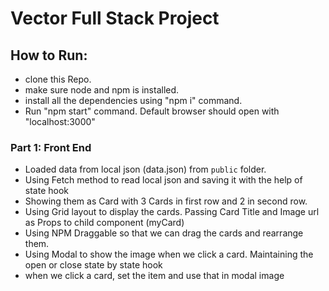 # Vector Full Stack Project

## How to Run:
* clone this Repo.
* make sure node and npm is installed.
* install all the dependencies using "npm i" command.
* Run "npm start" command. Default browser should open with "localhost:3000"

### Part 1: Front End
* Loaded data from local json (data.json) from `public` folder.
* Using Fetch method to read local json and saving it with the help of state hook
* Showing them as Card with 3 Cards in first row and 2 in second row.
* Using Grid layout to display the cards. Passing Card Title and Image url as Props to child component (myCard)
* Using NPM Draggable so that we can drag the cards and rearrange them. 
* Using Modal to show the image when we click a card. Maintaining the open or close state by state hook
* when we click a card, set the item and use that in modal image